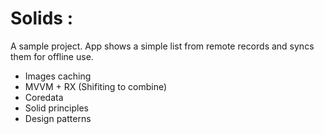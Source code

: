 # Solids : 
A sample project. App shows a simple list from remote records and syncs them for offline use. 

- Images caching
- MVVM + RX (Shifiting to combine)
- Coredata
- Solid principles
- Design patterns  
